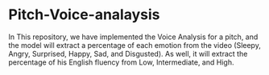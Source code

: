 # Pitch-Voice-analaysis
In This repository, we have implemented the Voice Analysis for a pitch, and the model will extract a percentage of each emotion from the video (Sleepy, Angry, Surprised, Happy, Sad, and Disgusted). As well, it will extract the percentage of his English fluency from Low, Intermediate, and High.
